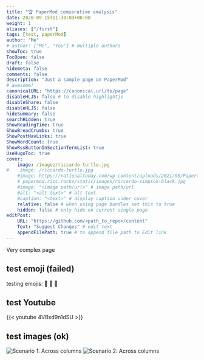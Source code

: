 ```yaml
---
title: "🏆 PaperMod comparative analysis"
date: 2020-09-15T11:30:03+00:00
weight: 1
aliases: ["/first"]
tags: [test, paperMod]
author: "Me"
# author: ["Me", "You"] # multiple authors
showToc: true
TocOpen: false
draft: false
hidemeta: false
comments: false
description: "Just a sample page on PaperMod"
# awesome!
canonicalURL: "https://canonical.url/to/page"
disableHLJS: false # to disable highlightjs
disableShare: false
disableHLJS: false
hideSummary: false
searchHidden: true
ShowReadingTime: true
ShowBreadCrumbs: true
ShowPostNavLinks: true
ShowWordCount: true
ShowRssButtonInSectionTermList: true
UseHugoToc: true
cover:
    image: /imagez/riccardo-turtle.jpg
#    image: /riccardo-turtle.jpg
    #image: https://nationaltoday.com/wp-content/uploads/2021/05/Paperclip-1.jpg
    # papermod.ricc.rocks/static/images/riccardo-simpson-black.jpg
    #image: "<image path/url>" # image path/url
    #alt: "<alt text>" # alt text
    #caption: "<text>" # display caption under cover
    relative: false # when using page bundles set this to true
    hidden: false # only hide on current single page
editPost:
    URL: "https://github.com/<path_to_repo>/content"
    Text: "Suggest Changes" # edit text
    appendFilePath: true # to append file path to Edit link
---
```

Very complex page

## test emoji (failed)

testing emojis: :see_no_evil:
:hear_no_evil: :speak_no_evil:



## test Youtube

{{< youtube 4VBxd9n1dSU >}}

## test images (ok)

![Scenario 1: Across columns](/images/cloud-connect.png)
![Scenario 2: Across columns](/images/riccardo-giallo-raja-ampat.jpg)
